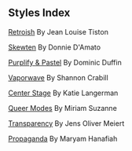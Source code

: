 
## Styles Index


[Retroish](https://github.com/5t3ph/stylestage/tree/main/src/styles/css/retroish.css) By Jean Louise Tiston

[Skewten](https://github.com/5t3ph/stylestage/tree/main/src/styles/css/skewten.css) By Donnie D&#39;Amato

[Purplify &amp; Pastel](https://github.com/5t3ph/stylestage/tree/main/src/styles/css/purplify-and-pastel.css) By Dominic Duffin

[Vaporwave](https://github.com/5t3ph/stylestage/tree/main/src/styles/css/vaporwave.css) By Shannon Crabill

[Center Stage](https://github.com/5t3ph/stylestage/tree/main/src/styles/css/center-stage.css) By Katie Langerman

[Queer Modes](https://github.com/5t3ph/stylestage/tree/main/src/styles/css/queer-modes.css) By Miriam Suzanne

[Transparency](https://github.com/5t3ph/stylestage/tree/main/src/styles/css/transparency.css) By Jens Oliver Meiert

[Propaganda](https://github.com/5t3ph/stylestage/tree/main/src/styles/css/propaganda.css) By Maryam Hanafiah
